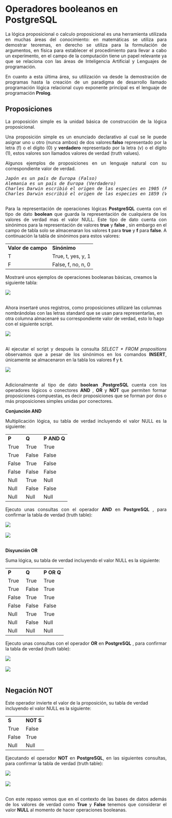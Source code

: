 # Operadores booleanos en PostgreSQL

<p align="justify">
La lógica proposicional o calculo proposicional es una herramienta utilizada en muchas áreas del conocimiento: en matemáticas se utiliza para demostrar teoremas, en derecho se utiliza para la formulación de argumentos, en física para establecer el procedimiento para llevar a cabo un experimento, en el campo de la computación  tiene un papel relevante ya que se relaciona con las áreas de Inteligencia Artificial y Lenguajes de programación.
</p>
<p align="justify">
En cuanto a esta última área, su utilización va desde la demostración de programas hasta la creación de un paradigma de desarrollo llamado programación lógica relacional cuyo  exponente principal es el lenguaje de programación <strong>Prolog</strong>.
</p>
  <h2>Proposiciones</h2>
  <p align="justify">La proposición simple es la unidad básica de construcción de la lógica proposicional.</p>
  <p align="justify">Una proposición simple es un enunciado declarativo al cual se le puede asignar uno u otro (nunca ambos) de dos valores:<strong>falso</strong>  representado por la letra (f) o el dígito (0) y <strong>verdadero</strong> representado por la letra  (v) o el dígito (1), estos valores son llamados valores de verdad (truth values).</p>
  <p align="justify">Algunos ejemplos de proposiciones en un lenguaje natural con su correspondiente valor de verdad.</p>
  <pre>
<i>Japón es un país de Europa (Falso)</i> 
<i>Alemania es un país de Europa (Verdadero)</i> 
<i>Charles Darwin escribió el origen de las especies en 1905 (Falso)</i> 
<i>Charles Darwin escribió el origen de las especies en 1859 (Verdadero)</i>
  </pre>
  <p align="justify">Para la representación de operaciones lógicas <strong>PostgreSQL</strong> cuenta con el tipo de dato <strong>boolean</strong> que guarda la representación de cualquiera de los valores de verdad mas el valor NULL. Este tipo de dato cuenta con sinónimos para la representación de valores <strong>true</strong> y <strong>false</strong> , sin embargo en el campo de tabla solo se almacenaran los valores <strong>t</strong>  para <strong>true</strong>  y <strong>f</strong>  para <strong>false</strong>. A continuación la tabla de sinónimos para estos valores:</p>
  <table>
  <tr>
  <td><strong>Valor de campo</strong></td>
  <td><strong>Sinónimo</strong></td>
  </tr>
  <tr>
  <td>T</td>
  <td>True,  t,  yes,  y, 1</td>
  </tr>
  <tr>
  <td>F</td>
  <td>False, f, no, n, 0</td>
  </tr>
  </table>
  <p>Mostraré unos ejemplos de operaciones booleanas básicas, creamos la siguiente tabla:</p>
<div>
<IMG src="images/tbPropositions.png">
</div><br>
  <p>Ahora insertaré unos registros, como proposiciones utilizaré las columnas nombrándolas con las letras standard que se usan para representarlas, en otra columna almacenaré su correspondiente valor de verdad, esto lo hago con el siguiente script.</p>
<div>
<IMG src="images/insertTbPropositions.png">
</div><br>
   <p align="justify">Al ejecutar el script y después la consulta <i>SELECT * FROM propositions</i> observamos que a pesar de los sinónimos en los comandos <strong>INSERT</strong>, únicamente se almacenaron en la tabla los valores <strong>f</strong>  y <strong>t</strong>.</p>
<div>
<IMG src="images/fig1.png">
</div><br>
<p align="justify">Adicionalmente al tipo de dato <strong>boolean</strong> ,<strong>PostgreSQL</strong> cuenta con los operadores lógicos o conectores <strong>AND</strong> , <strong>OR</strong>  y <strong>NOT</strong>  que permiten formar proposiciones compuestas, es decir proposiciones que se forman por dos o más proposiciones simples unidas por conectores.</p>
  <p></p><strong>Conjunción AND</strong>
  <p align="justify">Multiplicación lógica, su tabla de verdad incluyendo el valor NULL es la siguiente:</p>
  <table width="50%">
      <tr>
          <td><strong>P</strong></td>
          <td><strong>Q</strong></td>
          <td><strong>P AND Q</strong></td>
      </tr>
      <tr>
          <td>True</td>
          <td>True</td>
          <td>True</td>
      </tr>
      <tr>
          <td>True</td>
          <td>False</td>
          <td>False</td>
      </tr>
      <tr>
          <td>False</td>
          <td>True</td>
          <td>False</td>
      </tr>
      <tr>
          <td>False</td>
          <td>False</td>
          <td>False</td>
      </tr>
      <tr>
          <td>Null</td>
          <td>True</td>
          <td>Null</td>
      </tr>
      <tr>
          <td>Null</td>
          <td>False</td>
          <td>False</td>
      </tr>
      <tr>
          <td>Null</td>
          <td>Null</td>
          <td>Null</td>
      </tr>
  </table>
  <p align="justify">Ejecuto unas consultas con el operador <strong>AND</strong> en <strong>PostgreSQL</strong> , para confirmar la tabla de verdad (truth table):</p>
 <div>
 <IMG src="images/fig2.png">
 </div>
 <br>
 <div>
 <IMG src="images/fig3.png">
 </div><br>
    <p><strong>Disyunción OR</strong> </p>
    <p align="justify">Suma lógica, su tabla de verdad incluyendo el valor NULL es la siguiente:</p>
    <table>
        <tr>
            <td><strong>P</strong></td>
            <td><strong>Q</strong></td>
            <td><strong>P OR Q</strong></td>
        </tr>
        <tr>
            <td>True</td>
            <td>True</td>
            <td>True</td>
        </tr>
        <tr>
            <td>True</td>
            <td>False</td>
            <td>True</td>
        </tr>
        <tr>
            <td>False</td>
            <td>True</td>
            <td>True</td>
        </tr>
        <tr>
            <td>False</td>
            <td>False</td>
            <td>False</td>
        </tr>
        <tr>
            <td>Null</td>
            <td>True</td>
            <td>True</td>
        </tr>
        <tr>
            <td>Null</td>
            <td>False</td>
            <td>Null</td>
        </tr>
        <tr>
            <td>Null</td>
            <td>Null</td>
            <td>Null</td>
        </tr>
    </table>
    <p align="justify">Ejecuto unas consultas con el operador <strong>OR</strong> en <strong>PostgreSQL</strong> , para confirmar la tabla de verdad (truth table):</p>
    <div>
    <IMG src="images/fig4.png">
    </div><br>
    <div>
    <IMG src="images/fig5.png">
    </div><br>
    <p><h2>Negación NOT</h2></p>
    <p>Este operador invierte el valor de la proposición, su tabla de verdad incluyendo el valor NULL es la siguiente:</p>
    <table>
        <tr>
            <td><strong>S</strong></td>
            <td><strong>NOT S</strong></td>
        </tr>
        <tr>
            <td>True</td>
            <td>False</td>
        </tr>
        <tr>
            <td>False</td>
            <td>True</td>
        </tr>
        <tr>
            <td>Null</td>
            <td>Null</td>           
        </tr>
    </table>
    <p align="justify">Ejecutando el operador <strong>NOT</strong> en <strong>PostgreSQL</strong>, en las siguientes consultas, para confirmar la tabla de verdad (truth table):</p>
    <div>
    <IMG src="images/fig6.png"></div><br>
    <div>
    <IMG src="images/fig7.png"></div><br>
<p align="justify">
Con este repaso vemos que en el contexto de las bases de datos además de los valores de verdad como <strong>True</strong> y <strong>False</strong> tenemos que considerar el valor <strong>NULL</strong> al momento de hacer operaciones booleanas.
</p>
